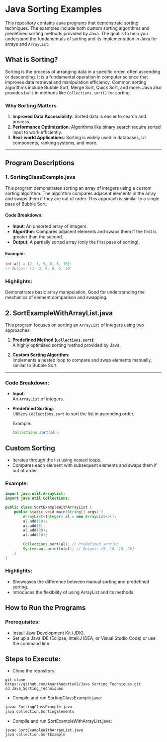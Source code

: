 


# Java Sorting Examples

This repository contains Java programs that demonstrate sorting techniques. The examples include both custom sorting algorithms and predefined sorting methods provided by Java. The goal is to help you understand the fundamentals of sorting and its implementation in Java for arrays and `ArrayList`.

## What is Sorting?
Sorting is the process of arranging data in a specific order, often ascending or descending. It is a fundamental operation in computer science that improves data retrieval and manipulation efficiency. Common sorting algorithms include Bubble Sort, Merge Sort, Quick Sort, and more. Java also provides built-in methods like `Collections.sort()` for sorting.

### Why Sorting Matters
1. **Improved Data Accessibility**: Sorted data is easier to search and process.
2. **Performance Optimization**: Algorithms like binary search require sorted input to work efficiently.
3. **Real-world Applications**: Sorting is widely used in databases, UI components, ranking systems, and more.

---

## Program Descriptions

### 1. SortingClassExample.java
This program demonstrates sorting an array of integers using a custom sorting algorithm. The algorithm compares adjacent elements in the array and swaps them if they are out of order. This approach is similar to a single pass of Bubble Sort.

#### Code Breakdown:
- **Input**: An unsorted array of integers.
- **Algorithm**: Compares adjacent elements and swaps them if the first is greater than the second.
- **Output**: A partially sorted array (only the first pass of sorting).

#### Example:
```java
int a[] = {2, 1, 9, 8, 6, 10};
// Output: [1, 2, 9, 8, 6, 10]
```
### Highlights:
Demonstrates basic array manipulation.
Good for understanding the mechanics of element comparison and swapping.

## 2. SortExampleWithArrayList.java
This program focuses on sorting an `ArrayList` of integers using two approaches:

1. **Predefined Method (`Collections.sort`)**:  
   A highly optimized sorting method provided by Java.

2. **Custom Sorting Algorithm**:  
   Implements a nested loop to compare and swap elements manually, similar to Bubble Sort.

---

### Code Breakdown:

- **Input**:  
  An `ArrayList` of integers.

- **Predefined Sorting**:  
  Utilizes `Collections.sort` to sort the list in ascending order.  

  Example:
  ```java
  Collections.sort(al);
  ```

## Custom Sorting
- Iterates through the list using nested loops.
- Compares each element with subsequent elements and swaps them if out of order.

### Example:
```java
import java.util.ArrayList;
import java.util.Collections;

public class SortExampleWithArrayList {
    public static void main(String[] args) {
        ArrayList<Integer> al = new ArrayList<>();
        al.add(10);
        al.add(5);
        al.add(20);
        al.add(18);
        
        Collections.sort(al); // Predefined sorting
        System.out.println(al); // Output: [5, 10, 18, 20]
    }
}
```
### Highlights:
- Showcases the difference between manual sorting and predefined sorting.
- Introduces the flexibility of using ArrayList and its methods.

## How to Run the Programs
### Prerequisites:
- Install Java Development Kit (JDK).
- Set up a Java IDE (Eclipse, IntelliJ IDEA, or Visual Studio Code) or use the command line.

## Steps to Execute:
- Clone the repository:
```
git clone https://github.com/Ananthadatta02/Java_Sorting_Techniques.git
cd Java_Sorting_Techniques
```
- Compile and run SortingClassExample.java:
```bash
javac SortingClassExample.java
java collection.SortingElements
```
- Compile and run SortExampleWithArrayList.java:
```
javac SortExampleWithArrayList.java
java collection.SortExample
```
